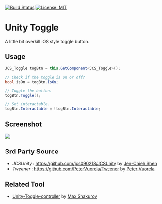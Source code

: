 [![Build Status](https://travis-ci.com/jcs090218/Unity_Toggle.svg?branch=master)](https://travis-ci.com/jcs090218/Unity_Toggle)
[![License: MIT](https://img.shields.io/badge/License-MIT-yellow.svg)](https://opensource.org/licenses/MIT)


# Unity Toggle #

A little bit overkill iOS style toggle button. 

## Usage ##
```cs
JCS_Toggle togBtn = this.GetComponent<JCS_Toggle>();

// Check if the toggle is on or off?
bool isOn = togBtn.IsOn;

// Toggle the button.
togBtn.Toggle();

// Set interactable.
togBtn.Interactable = !togBtn.Interactable;
```

## Screenshot ##
<img src="./screenshot/toggle_demo.gif"/>

## 3rd Party Source ##
* *JCSUnity* : https://github.com/jcs090218/JCSUnity by <a href="https://github.com/jcs090218">Jen-Chieh Shen</a>
* *Tweener* : https://github.com/PeterVuorela/Tweener by <a href="https://github.com/PeterVuorela">Peter Vuorela</a>

## Related Tool ##
* <a href="https://github.com/Kalxoznik/Unity-Toggle-controller">Unity-Toggle-controller</a> by <a href="https://github.com/Kalxoznik">Max Shakurov</a>
